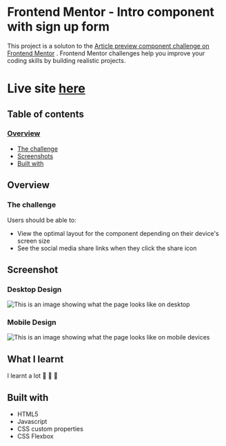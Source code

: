 # Frontend Mentor - Intro component with sign up form

This project is a soluton to the [ Article preview component challenge on Frontend Mentor](https://www.frontendmentor.io/challenges/article-preview-component-dYBN_pYFT) . Frontend Mentor challenges help you improve your coding skills by building realistic projects.

# Live site [here](https://article-preview-component-abdullahajayi.vercel.app/)

## Table of contents
### [Overview](#overview)
- [The challenge](#the-challenge)
- [Screenshots](#screenshot)
- [Built with](#built-with)
## Overview
### The challenge
Users should be able to:
- View the optimal layout for the component depending on their device's screen size
- See the social media share links when they click the share icon

## Screenshot
### Desktop Design
![This is an image showing what the page looks like on desktop](https://res.cloudinary.com/dz209s6jk/image/upload/q_auto:good,w_900/Challenges/ec51mrtfqdthryivq4nk.jpg)
### Mobile Design
![This is an image showing what the page looks like on mobile devices](https://res.cloudinary.com/dz209s6jk/image/upload/q_auto:good,w_900/Challenges/u3mryatw2vqo8rh14qg3.jpg)

## What I learnt
I learnt a lot :rocket: :rocket: :rocket:

## Built with
- HTML5
- Javascript
- CSS custom properties
- CSS Flexbox
